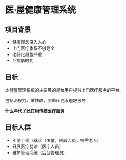 # 医·屋健康管理系统


## 项目背景

- 健康观念深入人心
- 上门医疗体系不够健全
- 老龄化趋势严重
- 后疫情时代

## 目标

本健康管理系统的主要目的是给用户提供上门医疗服务的平台。

包括测视力，做核酸，测血压健康追踪服务

**什么年代了还在用传统医疗服务**

## 目标人群

- 不便于线下就诊（孩童，隔离人员，特需老人）
- 开展医疗就诊（医疗人员）
- 维护管理系统（后台管理员）





